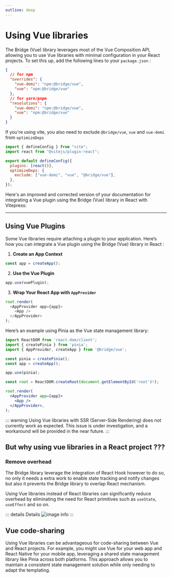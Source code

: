 ```yaml
---
outline: deep
---
```


# Using Vue libraries

The Bridge (Vue) library leverages most of the Vue Composition API, allowing you to use Vue libraries with minimal configuration in your React projects. To set this up, add the following lines to your `package.json` :

```json
{
  // for npm
  "overrides": {
    "vue-demi": "npm:@bridge/vue",
    "vue": "npm:@bridge/vue"
  },
  // for yarn/pnpm
  "resolutions": {
    "vue-demi": "npm:@bridge/vue",
    "vue": "npm:@bridge/vue"
  }
}
```

If you're using vite, you also need to exclude `@bridge/vue`, `vue` and `vue-demi` from `optimizeDeps`

```js
import { defineConfig } from "vite";
import react from "@vitejs/plugin-react";

export default defineConfig({
  plugins: [react()],
  optimizeDeps: {
    exclude: ["vue-demi", "vue", "@bridge/vue"],
  },
});
```

Here's an improved and corrected version of your documentation for integrating a Vue plugin using the Bridge (Vue) library in React with Vitepress:

---

## Using Vue Plugins

Some Vue libraries require attaching a plugin to your application. Here’s how you can integrate a Vue plugin using the Bridge (Vue) library in React :

1. **Create an App Context**

```js
const app = createApp();
```

2. **Use the Vue Plugin**

```js
app.use(vuePlugin);
```

3. **Wrap Your React App with `AppProvider`**

```js
root.render(
  <AppProvider app={app}>
    <App />
  </AppProvider>
);
```

Here’s an example using Pinia as the Vue state management library:

```jsx
import ReactDOM from 'react-dom/client';
import { createPinia } from 'pinia';
import { AppProvider, createApp } from '@bridge/vue';

const pinia = createPinia();
const app = createApp();

app.use(pinia);

const root = ReactDOM.createRoot(document.getElementById('root')!);

root.render(
  <AppProvider app={app}>
    <App />
  </AppProvider>,
);
```

::: warning
Using Vue libraries with SSR (Server-Side Rendering) does not currently work as expected. This issue is under investigation, and a workaround will be provided in the near future.
:::

## But why using vue libraries in a React project ???

### Remove overhead

The Bridge library leverage the integration of React Hook however to do so, no only it needs a extra work to enable state tracking and notify changes but also it prevents the Bridge library to overlap React mechanism.

Using Vue libraries instead of React libraries can significantly reduce overhead by eliminating the need for React primitives such as `useState`, `useEffect` and so on.

::: details Details
![image info](/using-vue-lib.png)
:::

## Vue code-sharing

Using Vue libraries can be advantageous for code-sharing between Vue and React projects. For example, you might use Vue for your web app and React Native for your mobile app, leveraging a shared state management library like Pinia across both platforms. This approach allows you to maintain a consistent state management solution while only needing to adapt the templating.
